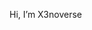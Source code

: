 Hi, I’m X3noverse

<!---
X3noverse/X3noverse is a ✨ special ✨ repository because its `README.md` (this file) appears on your GitHub profile.
You can click the Preview link to take a look at your changes.
--->
